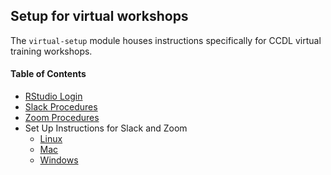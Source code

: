 ## Setup for virtual workshops

The `virtual-setup` module houses instructions specifically for CCDL virtual training workshops.

#### Table of Contents

* [RStudio Login](./rstudio-login.md)
* [Slack Procedures](./slack-procedures.md)
* [Zoom Procedures](./zoom-procedures.md)
* Set Up Instructions for Slack and Zoom
  * [Linux](./linux-instructions.md)
  * [Mac](./mac-instructions.md)
  * [Windows](./windows-instructions.md) 
